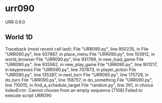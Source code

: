 # urr090
URR 0.9.0

## World 1D

  Traceback (most recent call last):
  File "URR090.py", line 950235, in <module>
  File "URR090.py", line 937867, in place_menu
  File "URR090.py", line 103912, in world_browser
  File "URR090.py", line 931769, in new_load_game
  File "URR090.py", line 935562, in new_play_game
  File "URR090.py", line 901217, in keypresses
  File "URR090.py", line 707873, in player_action
  File "URR090.py", line 135387, in next_turn
  File "URR090.py", line 175729, in do_turn
  File "URR090.py", line 158757, in do_something
  File "URR090.py", line 710015, in find_a_schedule_target
  File "random.py", line 261, in choice
  IndexError: Cannot choose from an empty sequence
  [7108] Failed to execute script URR090